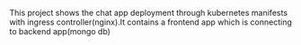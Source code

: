 This project shows the chat app deployment through kubernetes manifests with ingress controller(nginx).It contains a frontend app which is connecting to backend app(mongo db)
